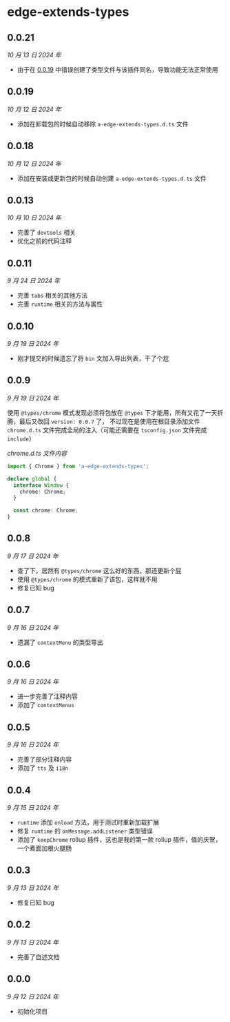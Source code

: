 # edge-extends-types

## 0.0.21

_10 月 13 日 2024 年_

- 由于在 [0.0.19](#0019) 中错误创建了类型文件与该插件同名，导致功能无法正常使用

## 0.0.19

_10 月 12 日 2024 年_

- 添加在卸载包的时候自动移除 `a-edge-extends-types.d.ts` 文件

## 0.0.18

_10 月 12 日 2024 年_

- 添加在安装或更新包的时候自动创建 `a-edge-extends-types.d.ts` 文件

## 0.0.13

_10 月 10 日 2024 年_

- 完善了 `devtools` 相关
- 优化之前的代码注释

## 0.0.11

_9 月 24 日 2024 年_

- 完善 `tabs` 相关的其他方法
- 完善 `runtime` 相关的方法与属性

## 0.0.10

_9 月 19 日 2024 年_

- 刚才提交的时候遗忘了将 `bin` 文加入导出列表，干了个尬

## 0.0.9

_9 月 19 日 2024 年_

使用 `@types/chrome` 模式发现必须将包放在 `@types` 下才能用，所有又花了一天折腾，最后又改回 `version: 0.0.7` 了，
不过现在是使用在根目录添加文件 `chrome.d.ts` 文件完成全局的注入（可能还需要在 `tsconfig.json` 文件完成 `include`）

_chrome.d.ts 文件内容_

```ts
import { Chrome } from 'a-edge-extends-types';

declare global {
  interface Window {
    chrome: Chrome;
  }

  const chrome: Chrome;
}
```

## 0.0.8

_9 月 17 日 2024 年_

- 查了下，居然有 `@types/chrome` 这么好的东西，那还更新个屁
- 使用 `@types/chrome` 的模式重新了该包，这样就不用
- 修复已知 bug

## 0.0.7

_9 月 16 日 2024 年_

- 遗漏了 `contextMenu` 的类型导出

## 0.0.6

_9 月 16 日 2024 年_

- 进一步完善了注释内容
- 添加了 `contextMenus`

## 0.0.5

_9 月 16 日 2024 年_

- 完善了部分注释内容
- 添加了 `tts` 及 `i18n`

## 0.0.4

_9 月 15 日 2024 年_

- `runtime` 添加 `onload` 方法，用于测试时重新加载扩展
- 修复 `runtime` 的 `onMessage.addListener` 类型错误
- 添加了 `keepChrome` rollup 插件，这也是我的第一款 rollup 插件，值的庆贺，一个煮面加根火腿肠

## 0.0.3

_9 月 13 日 2024 年_

- 修复已知 bug

## 0.0.2

_9 月 13 日 2024 年_

- 完善了自述文档

## 0.0.0

_9 月 12 日 2024 年_

- 初始化项目
